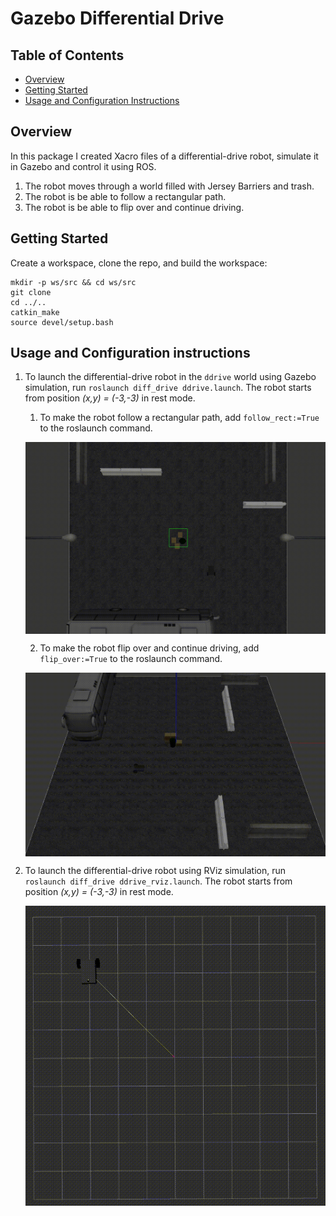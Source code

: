 # Gazebo Differential Drive


## Table of Contents

- [Overview](#overview)
- [Getting Started](#getting-started)
- [Usage and Configuration Instructions](#usage-and-configuration-instructions)


## Overview

In this package I created Xacro files of a differential-drive robot, simulate it in Gazebo and control it using ROS.<br>
1. The robot moves through a world filled with Jersey Barriers and trash.
2. The robot is be able to follow a rectangular path.
3. The robot is be able to flip over and continue driving.


## Getting Started

Create a workspace, clone the repo, and build the workspace:
```
mkdir -p ws/src && cd ws/src
git clone
cd ../..
catkin_make
source devel/setup.bash 
```


## Usage and Configuration instructions

1. To launch the differential-drive robot in the `ddrive` world using Gazebo simulation, run `roslaunch diff_drive ddrive.launch`. The robot starts from position *(x,y) = (-3,-3)* in rest mode.

    1. To make the robot follow a rectangular path, add `follow_rect:=True` to the roslaunch command.

    <p align="center">
        <img align="center" src="https://github.com/ZakariaBOUZIT/Path_follower_and_SLAM/blob/master/Gazebo-Differential-Drive/GIFs/follow_rect.gif">
    </p>

    2. To make the robot flip over and continue driving, add `flip_over:=True` to the roslaunch command.

    <p align="center">
        <img align="center" src="https://github.com/ZakariaBOUZIT/Path_follower_and_SLAM/blob/master/Gazebo-Differential-Drive/GIFs/flip_over.gif">
    </p>

2. To launch the differential-drive robot using RViz simulation, run `roslaunch diff_drive ddrive_rviz.launch`. The robot starts from position *(x,y) = (-3,-3)* in rest mode.

    <p align="center">
        <img align="center" src="https://github.com/ZakariaBOUZIT/Path_follower_and_SLAM/blob/master/Gazebo-Differential-Drive/GIFs/follow_rect_rviz.gif">
    </p>


